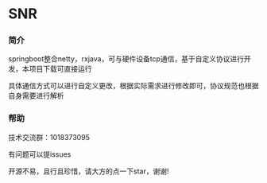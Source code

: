 SNR
==========

### 简介 ###

springboot整合netty，rxjava，可与硬件设备tcp通信，基于自定义协议进行开发，本项目下载可直接运行

具体通信方式可以进行自定义更改，根据实际需求进行修改即可，协议规范也根据自身需要进行解析

### 帮助 ###
技术交流群：1018373095

有问题可以提issues

开源不易，且行且珍惜，请大方的点一下star，谢谢!



   
